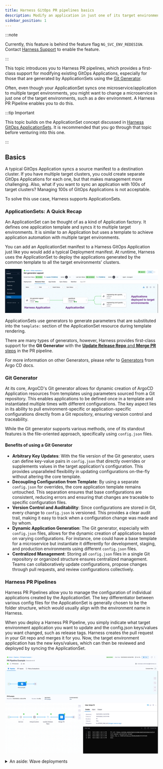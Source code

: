 ```yaml
---
title: Harness GitOps PR pipelines basics
description: Modify an application in just one of its target environments.
sidebar_position: 1
---
```


:::note

Currently, this feature is behind the feature flag `NG_SVC_ENV_REDESIGN`. Contact [Harness Support](mailto:support@harness.io) to enable the feature.

:::

This topic introduces you to Harness PR pipelines, which provides a first-class support for modifying existing GitOps Applications, especially for those that are generated by ApplicationSets using the [Git Generator](https://argocd-applicationset.readthedocs.io/en/stable/Generators-Git/).

Often, even though your ApplicationSet syncs one microservice/application to multiple target environments, you might want to change a microservice in just one of the target environments, such as a dev environment. A Harness PR Pipeline enables you to do this.

:::tip Important

This topic builds on the ApplicationSet concept discussed in [Harness GitOps ApplicationSets](/docs/continuous-delivery/gitops/applicationsets/harness-git-ops-application-set-tutorial). It is recommended that you go through that topic before venturing into this one.

:::

## Basics

A typical GitOps Application syncs a source manifest to a destination cluster. If you have multiple target clusters, you could create separate GitOps Applications for each one, but that makes management more challenging. Also, what if you want to sync an application with 100s of target clusters? Managing 100s of GitOps Applications is not acceptable.

To solve this use case, Harness supports ApplicationSets.

### ApplicationSets: A Quick Recap

An ApplicationSet can be thought of as a kind of Application factory. It defines one application template and syncs it to multiple target environments. It is similar to an Application but uses a template to achieve application automation with multiple target environments.

You can add an ApplicationSet manifest to a Harness GitOps Application just like you would add a typical Deployment manifest. At runtime, Harness uses the ApplicationSet to deploy the applications generated by the common template to all the target environments' clusters.

![](static/harness-git-ops-application-set-tutorial-61.png)

ApplicationSets use generators to generate parameters that are substituted into the `template:` section of the ApplicationSet resource during template rendering.

There are many types of generators, however, Harness provides first-class support for the **Git Generator** with the [**Update Release Repo** and **Merge PR** steps](/docs/continuous-delivery/gitops/pr-pipelines/pipeline-steps) in the PR pipeline.

For more information on other Generators, please refer to [Generators](https://argocd-applicationset.readthedocs.io/en/stable/Generators/) from Argo CD docs.

### Git Generator

At its core, ArgoCD's Git generator allows for dynamic creation of ArgoCD Application resources from templates using parameters sourced from a Git repository. This enables applications to be defined once in a template and instantiated multiple times with different configurations. The key aspect lies in its ability to pull environment-specific or application-specific configurations directly from a Git repository, ensuring version control and traceability.

While the Git generator supports various methods, one of its standout features is the file-oriented approach, specifically using `config.json` files.

#### Benefits of using a Git Generator

- **Arbitrary Key Updates**: With the file version of the Git generator, users can define key-value pairs in `config.json` that directly overrides or supplements values in the target application's configuration. This provides unparalleled flexibility in updating configurations on-the-fly without altering the core template.
- **Decoupling Configuration from Template**: By using a separate `config.json` for overrides, the core application template remains untouched. This separation ensures that base configurations are consistent, reducing errors and ensuring that changes are traceable to specific configuration files.
- **Version Control and Auditability**: Since configurations are stored in Git, every change to `config.json` is versioned. This provides a clear audit trail, making it easy to track when a configuration change was made and by whom.
- **Dynamic Application Generation**: The Git generator, especially with `config.json` files, allows for the dynamic creation of applications based on varying configurations. For instance, one could have a base template for a microservice but instantiate it differently for development, staging, and production environments using different `config.json` files.
- **Centralized Management**: Storing all `config.json` files in a single Git repository or organized structure ensures centralized management. Teams can collaboratively update configurations, propose changes through pull requests, and review configurations collectively.

### Harness PR Pipelines

Harness PR Pipelines allow you to manage the configuration of individual applications created by the ApplicationSet. The key differentiator between various config files for the ApplicationSet is generally chosen to be the folder structure, which would usually align with the environment name in Harness.

When you deploy a Harness PR Pipeline, you simply indicate what target environment application you want to update and the config.json keys/values you want changed, such as release tags. Harness creates the pull request in your Git repo and merges it for you. Now, the target environment application has the new keys/values, which can then be reviewed and deployed by syncing the ApplicationSet.

![](static/harness-git-ops-application-set-tutorial-62.png)

<details>
<summary>An aside: Wave deployments</summary>

You often hear the term wave deployments used when PR Pipelines are discussed.

A wave deployment is a deployment strategy in Continuous Delivery that involves releasing changes to a portion of users at a time, rather than all users at once. Typically, this is done using separate cloud regions for each target environment.

Wave deployments help reduce the risk of deployment failures and allow for quick recovery. The changes are rolled out in waves, typically starting with a group of users in one region and gradually expanding to the entire user base across all regions. This approach allows for a more controlled and monitored rollout of changes, improving the overall quality and stability of the deployment process.

With Harness GitOps, you can implement wave deployments by creating multiple environments for your application: one environment for each cloud region. Then, gradually promote changes from one environment to the next. This way, you can test changes in a safe and controlled manner before releasing them to the entire user base.

PR Pipelines support the wave deployments practice by allowing you to change a microservice in each target environment as needed.
</details>

